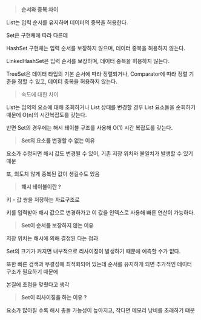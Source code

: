 > **순서와 중복 차이**
>

List는 입력 순서를 유지하며 데이터의 중복을 허용한다.

Set은 구현체에 따라 다른데

HashSet 구현체는 입력 순서를 보장하지 않으며, 데이터 중복을 허용하지 않는다.

LinkedHashSet은 입력 순서를 보장하며, 데이터 중복을 허용하지 않는다.

TreeSet은 데이터 타입의 기본 순서에 따라 정렬되거나, Comparator에 따라 정렬 기준을 정할 수 있고, 데이터 중복을 허용하지 않는다.

> 속도에 대한 차이
>

List는 임의의 요소에 대해 조회하거나 List 상태를 변경할 경우 List 요소들을 순회하기 때문에 O(n)의 시간복잡도를 갖는다.

반면 Set의 경우에는 해시 테이블 구조를 사용해 O(1) 시간 복잡도를 갖는다.

> **Set의 요소를 변경할 수 없는 이유**
>

요소가 수정되면 해시 값도 변경될 수 있어, 기존 저장 위치와 불일치가 발생할 수 있기 때문

또, 의도치 않게 중복된 값이 생길수도 있음

> **해시 테이블이란 ?**
>

키 - 값 쌍을 저장하는 자료구조로

키를 입력받아 해시 값으로 변경하가고 이 값을 인덱스로 사용해 빠른 연산이 가능하다.

> **Set이 순서를 보장하지 않는 이유**
>

저장 위치는 해시에 의해 결정된 다는 점과

Set의 크기가 커지면 내부적으로 리사이징이 발생하기 때문에 예측할 수가 없다.

또한 빠른 검색과 무결성에 최적화되어 있는데 순서를 유지하게 되면 추가적인 데이터 구조가 필요하기 때문에

본질에 초점을 맞췄다고 생각

> **Set이 리사이징을 하는 이유 ?**
>

요소가 많아질 수록 해시 충돌 가능성이 높아지고, 작다면 메모리 낭비를 초래하기 떄문
